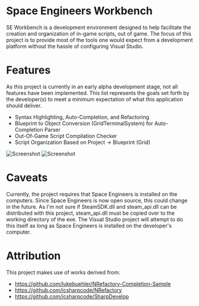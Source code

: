 Space Engineers Workbench
=================================
SE Workbench is a development environment designed to help facilitate the creation and organization of in-game scripts, out of game. The focus of this project is to provide most of the tools one would expect from a development platform without the hassle of configuring Visual Studio.

Features
=================================
As this project is currently in an early alpha development stage, not all features have been implemented. This list represents the goals set forth by the developer(s) to meet a minimum expectation of what this application should deliver.

 * Syntax Highlighting, Auto-Completion, and Refactoring
 * Blueprint to Object Conversion (GridTerminalSystem) for Auto-Completion Parser
 * Out-Of-Game Script Compilation Checker
 * Script Organization Based on Project -> Blueprint (Grid)

![Screenshot](https://raw.githubusercontent.com/gilgame/SEWorkbench/master/Doc/seworkbench-1.png)
![Screenshot](https://raw.githubusercontent.com/gilgame/SEWorkbench/master/Doc/seworkbench-2.png)

Caveats
=================================
Currently, the project requires that Space Engineers is installed on the computers. Since Space Engineers is now open source, this could change in the future. As I'm not sure if SteamSDK.dll and steam_api.dll can be distributed with this project, steam_api.dll must be copied over to the working directory of the exe. The Visual Studio project will attempt to do this itself as long as Space Engineers is installed on the developer's computer.

Attribution
=================================
This project makes use of works derived from:
 * https://github.com/lukebuehler/NRefactory-Completion-Sample
 * https://github.com/icsharpcode/NRefactory
 * https://github.com/icsharpcode/SharpDevelop
